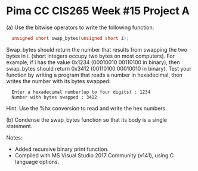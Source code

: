 # Pima CC CIS265 Week #15 Project A

(a) Use the bitwise operators to write the following function:
```C
  unsigned short swap_bytes(unsigned short i);
```
Swap_bytes should return the number that results from swapping the two bytes in i. (short integers occupy two bytes on most computers). For example, if i has the value 0x1234 (00010010 00110100 in binary), then swap_bytes should return 0x3412 (00110100 00010010 in binary). Test your function by writing a program that reads a number in hexadecimal, then writes the number with its bytes swapped:
```Text
  Enter a hexadecimal number(up to four digits) : 1234
  Number with bytes swapped : 3412
```
Hint: Use the %hx conversion to read and write the hex numbers.

(b) Condense the swap_bytes function so that its body is a single statement.

Notes:
* Added recursive binary print function. 
* Compiled with MS Visual Studio 2017 Community (v141), using C language options.
